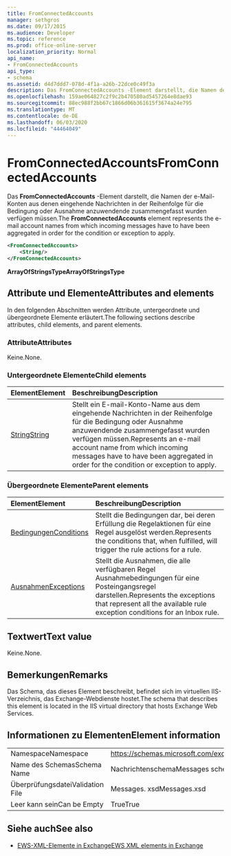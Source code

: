 ```yaml
---
title: FromConnectedAccounts
manager: sethgros
ms.date: 09/17/2015
ms.audience: Developer
ms.topic: reference
ms.prod: office-online-server
localization_priority: Normal
api_name:
- FromConnectedAccounts
api_type:
- schema
ms.assetid: d4d7ddd7-078d-4f1a-a26b-22dce0c49f3a
description: Das FromConnectedAccounts -Element darstellt, die Namen der e-Mail-Konten aus denen eingehende Nachrichten in der Reihenfolge für die Bedingung oder Ausnahme anzuwendende zusammengefasst wurden verfügen müssen.
ms.openlocfilehash: 159ae064827c2f9c2b470580ad5457264e8dae93
ms.sourcegitcommit: 88ec988f2bb67c1866d06b361615f3674a24e795
ms.translationtype: MT
ms.contentlocale: de-DE
ms.lasthandoff: 06/03/2020
ms.locfileid: "44464049"
---
```

# <a name="fromconnectedaccounts"></a><span data-ttu-id="13fdf-103">FromConnectedAccounts</span><span class="sxs-lookup"><span data-stu-id="13fdf-103">FromConnectedAccounts</span></span>

<span data-ttu-id="13fdf-104">Das **FromConnectedAccounts** -Element darstellt, die Namen der e-Mail-Konten aus denen eingehende Nachrichten in der Reihenfolge für die Bedingung oder Ausnahme anzuwendende zusammengefasst wurden verfügen müssen.</span><span class="sxs-lookup"><span data-stu-id="13fdf-104">The **FromConnectedAccounts** element represents the e-mail account names from which incoming messages have to have been aggregated in order for the condition or exception to apply.</span></span> 
  
```XML
<FromConnectedAccounts>
    <String/>
</FromConnectedAccounts>
```

 <span data-ttu-id="13fdf-105">**ArrayOfStringsType**</span><span class="sxs-lookup"><span data-stu-id="13fdf-105">**ArrayOfStringsType**</span></span>
## <a name="attributes-and-elements"></a><span data-ttu-id="13fdf-106">Attribute und Elemente</span><span class="sxs-lookup"><span data-stu-id="13fdf-106">Attributes and elements</span></span>

<span data-ttu-id="13fdf-107">In den folgenden Abschnitten werden Attribute, untergeordnete und übergeordnete Elemente erläutert.</span><span class="sxs-lookup"><span data-stu-id="13fdf-107">The following sections describe attributes, child elements, and parent elements.</span></span>
  
### <a name="attributes"></a><span data-ttu-id="13fdf-108">Attribute</span><span class="sxs-lookup"><span data-stu-id="13fdf-108">Attributes</span></span>

<span data-ttu-id="13fdf-109">Keine.</span><span class="sxs-lookup"><span data-stu-id="13fdf-109">None.</span></span>
  
### <a name="child-elements"></a><span data-ttu-id="13fdf-110">Untergeordnete Elemente</span><span class="sxs-lookup"><span data-stu-id="13fdf-110">Child elements</span></span>

|<span data-ttu-id="13fdf-111">**Element**</span><span class="sxs-lookup"><span data-stu-id="13fdf-111">**Element**</span></span>|<span data-ttu-id="13fdf-112">**Beschreibung**</span><span class="sxs-lookup"><span data-stu-id="13fdf-112">**Description**</span></span>|
|:-----|:-----|
|[<span data-ttu-id="13fdf-113">String</span><span class="sxs-lookup"><span data-stu-id="13fdf-113">String</span></span>](string.md) <br/> |<span data-ttu-id="13fdf-114">Stellt ein E-mail-Konto-Name aus dem eingehende Nachrichten in der Reihenfolge für die Bedingung oder Ausnahme anzuwendende zusammengefasst wurden verfügen müssen.</span><span class="sxs-lookup"><span data-stu-id="13fdf-114">Represents an e-mail account name from which incoming messages have to have been aggregated in order for the condition or exception to apply.</span></span>  <br/> |
   
### <a name="parent-elements"></a><span data-ttu-id="13fdf-115">Übergeordnete Elemente</span><span class="sxs-lookup"><span data-stu-id="13fdf-115">Parent elements</span></span>

|<span data-ttu-id="13fdf-116">**Element**</span><span class="sxs-lookup"><span data-stu-id="13fdf-116">**Element**</span></span>|<span data-ttu-id="13fdf-117">**Beschreibung**</span><span class="sxs-lookup"><span data-stu-id="13fdf-117">**Description**</span></span>|
|:-----|:-----|
|[<span data-ttu-id="13fdf-118">Bedingungen</span><span class="sxs-lookup"><span data-stu-id="13fdf-118">Conditions</span></span>](conditions.md) <br/> |<span data-ttu-id="13fdf-119">Stellt die Bedingungen dar, bei deren Erfüllung die Regelaktionen für eine Regel ausgelöst werden.</span><span class="sxs-lookup"><span data-stu-id="13fdf-119">Represents the conditions that, when fulfilled, will trigger the rule actions for a rule.</span></span>  <br/> |
|[<span data-ttu-id="13fdf-120">Ausnahmen</span><span class="sxs-lookup"><span data-stu-id="13fdf-120">Exceptions</span></span>](exceptions.md) <br/> |<span data-ttu-id="13fdf-121">Stellt die Ausnahmen, die alle verfügbaren Regel Ausnahmebedingungen für eine Posteingangsregel darstellen.</span><span class="sxs-lookup"><span data-stu-id="13fdf-121">Represents the exceptions that represent all the available rule exception conditions for an Inbox rule.</span></span>  <br/> |
   
## <a name="text-value"></a><span data-ttu-id="13fdf-122">Textwert</span><span class="sxs-lookup"><span data-stu-id="13fdf-122">Text value</span></span>

<span data-ttu-id="13fdf-123">Keine.</span><span class="sxs-lookup"><span data-stu-id="13fdf-123">None.</span></span>
  
## <a name="remarks"></a><span data-ttu-id="13fdf-124">Bemerkungen</span><span class="sxs-lookup"><span data-stu-id="13fdf-124">Remarks</span></span>

<span data-ttu-id="13fdf-125">Das Schema, das dieses Element beschreibt, befindet sich im virtuellen IIS-Verzeichnis, das Exchange-Webdienste hostet.</span><span class="sxs-lookup"><span data-stu-id="13fdf-125">The schema that describes this element is located in the IIS virtual directory that hosts Exchange Web Services.</span></span>
  
## <a name="element-information"></a><span data-ttu-id="13fdf-126">Informationen zu Elementen</span><span class="sxs-lookup"><span data-stu-id="13fdf-126">Element information</span></span>

|||
|:-----|:-----|
|<span data-ttu-id="13fdf-127">Namespace</span><span class="sxs-lookup"><span data-stu-id="13fdf-127">Namespace</span></span>  <br/> |https://schemas.microsoft.com/exchange/services/2006/messages  <br/> |
|<span data-ttu-id="13fdf-128">Name des Schemas</span><span class="sxs-lookup"><span data-stu-id="13fdf-128">Schema Name</span></span>  <br/> |<span data-ttu-id="13fdf-129">Nachrichtenschema</span><span class="sxs-lookup"><span data-stu-id="13fdf-129">Messages schema</span></span>  <br/> |
|<span data-ttu-id="13fdf-130">Überprüfungsdatei</span><span class="sxs-lookup"><span data-stu-id="13fdf-130">Validation File</span></span>  <br/> |<span data-ttu-id="13fdf-131">Messages. xsd</span><span class="sxs-lookup"><span data-stu-id="13fdf-131">Messages.xsd</span></span>  <br/> |
|<span data-ttu-id="13fdf-132">Leer kann sein</span><span class="sxs-lookup"><span data-stu-id="13fdf-132">Can be Empty</span></span>  <br/> |<span data-ttu-id="13fdf-133">True</span><span class="sxs-lookup"><span data-stu-id="13fdf-133">True</span></span>  <br/> |
   
## <a name="see-also"></a><span data-ttu-id="13fdf-134">Siehe auch</span><span class="sxs-lookup"><span data-stu-id="13fdf-134">See also</span></span>



- [<span data-ttu-id="13fdf-135">EWS-XML-Elemente in Exchange</span><span class="sxs-lookup"><span data-stu-id="13fdf-135">EWS XML elements in Exchange</span></span>](ews-xml-elements-in-exchange.md)

